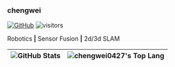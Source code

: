 ### chengwei

[![GitHub](https://img.shields.io/github/followers/chengwei0427?label=follow&style=social)](https://github.com/chengwei0427) <!--   ![Profile views](https://gpvc.arturio.dev/chengwei0427)-->  ![visitors](https://visitor-badge.laobi.icu/badge?page_id=chengwei0427)

<!--Visitors:

<img src="https://count.getloli.com/get/@chengwei0427" alt="chengwei0427" />--> 

Robotics **|** Sensor Fusion **|** 2d/3d SLAM

| ![GitHub Stats](https://github-readme-stats.vercel.app/api?username=chengwei0427&show_icons=true&icon_color=CE1D2D&title_color=718096&count_private=true&include_all_commits=true) | ![chengwei0427's Top Lang](https://github-readme-stats.vercel.app/api/top-langs/?username=chengwei0427&layout=compact) |
|---|---|

